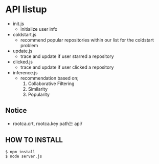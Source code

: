 # API listup  
  
* init.js  
  * initialize user info  
* coldstart.js  
  * recommend popular repositories within our list for the coldstart problem  
* update.js  
  * trace and update if user starred a repository  
* clicked.js  
  * trace and update if user clicked a repository  
* inference.js  
  * recommendation based on;  
    1. Collaborative Filtering  
    2. Similarity  
    3. Popularity  

## Notice  
* rootca.crt, rootca.key path는 api/

## HOW TO INSTALL
`$ npm install`  
`$ node server.js`

